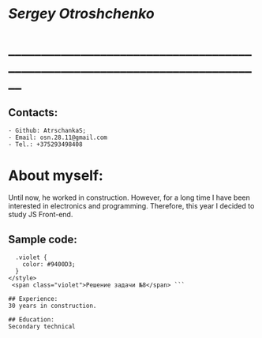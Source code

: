 # *Sergey Otroshchenko*
# ____________________________________________________________________________

## Contacts:
    - Github: AtrschankaS;
    - Email: osn.28.11@gmail.com
    - Tel.: +375293498408

# About myself:

Until now, he worked in construction. However, for a long time I have been interested in electronics and programming. Therefore, this year I decided to study JS Front-end.

## Sample code:
``` <style>
  .violet {
    color: #9400D3;
  }
</style>
 <span class="violet">Решение задачи №8</span> ```

## Experience:
30 years in construction.

## Education:
Secondary technical